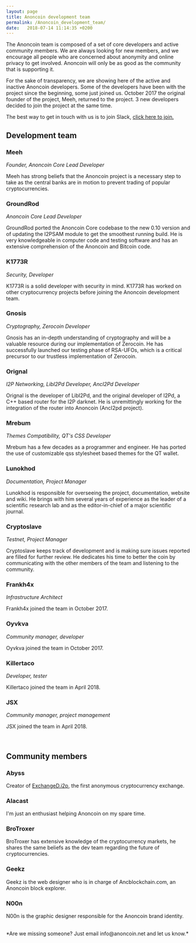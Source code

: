 ```yaml
---
layout: page
title: Anoncoin development team
permalink: /Anoncoin_development_team/
date:   2018-07-14 11:14:35 +0200
---
```


The Anoncoin team is composed of a set of core developers and active community members. We are always looking for new members, and we encourage all people who are concerned about anonymity and online privacy to get involved. Anoncoin will only be as good as the community that is supporting it.

For the sake of transparency, we are showing here of the active and inactive Anoncoin developers. Some of the developers have been with the project since the beginning, some just joined us. October 2017 the original founder of the project, Meeh, returned to the project. 3 new developers decided to join the project at the same time.

The best way to get in touch with us is to join Slack, [click here to join.](https://join.slack.com/t/anoncoin/shared_invite/enQtMjcxMzUxMjk5ODYwLTU0OTJhNmIxNzYyY2JiMzUxOGZhMjYzNmQ3YmViNWM1OWIxZGNlMGY0Zjg1NzdhMDAyZmRiYTFhNTM1OWZiYTU)

Development team
----------------

### Meeh

*Founder, Anoncoin Core Lead Developer*

Meeh has strong beliefs that the Anoncoin project is a necessary step to take as the central banks are in motion to prevent trading of popular cryptocurrencies.

### GroundRod

*Anoncoin Core Lead Developer*

GroundRod ported the Anoncoin Core codebase to the new 0.10 version and of updating the I2PSAM module to get the smoothest running build. He is very knowledgeable in computer code and testing software and has an extensive comprehension of the Anoncoin and Bitcoin code.

### K1773R

*Security, Developer*

K1773R is a solid developer with security in mind. K1773R has worked on other cryptocurrency projects before joining the Anoncoin development team.

### Gnosis

*Cryptography, Zerocoin Developer*

Gnosis has an in-depth understanding of cryptography and will be a valuable resource during our implementation of Zerocoin. He has successfully launched our testing phase of RSA-UFOs, which is a critical precursor to our trustless implementation of Zerocoin.

### Orignal

*I2P Networking, LibI2Pd Developer, AncI2Pd Developer*

Orignal is the developer of LibI2Pd, and the original developer of I2Pd, a C++ based router for the I2P darknet. He is unremittingly working for the integration of the router into Anoncoin (AncI2pd project).

### Mrebum

*Themes Compatibility, QT's CSS Developer*

Mrebum has a few decades as a programmer and engineer. He has ported the use of customizable qss stylesheet based themes for the QT wallet.

### Lunokhod

*Documentation, Project Manager*

Lunokhod is responsible for overseeing the project, documentation, website and wiki. He brings with him several years of experience as the leader of a scientific research lab and as the editor-in-chief of a major scientific journal.

### Cryptoslave

*Testnet, Project Manager*

Cryptoslave keeps track of development and is making sure issues reported are filled for further review. He dedicates his time to better the coin by communicating with the other members of the team and listening to the community.

### Frankh4x

*Infrastructure Architect*

Frankh4x joined the team in October 2017.


### Oyvkva

*Community manager, developer*

Oyvkva joined the team in October 2017.

### Killertaco

*Developer, tester*

Killertaco joined the team in April 2018.

### JSX

*Community manager, project management*

JSX joined the team in April 2018.

<br>


Community members
-----------------

### Abyss

Creator of [ExchangeD.i2p](https://bitcointalk.org/index.php?topic=1092682.0), the first anonymous cryptocurrency exchange.

### Alacast

I'm just an enthusiast helping Anoncoin on my spare time.

### BroTroxer

BroTroxer has extensive knowledge of the cryptocurrency markets, he shares the same beliefs as the dev team regarding the future of cryptocurrencies.

### Geekz

Geekz is the web designer who is in charge of Ancblockchain.com, an Anoncoin block explorer.

### N00n

N00n is the graphic designer responsible for the Anoncoin brand identity.

<br>
*Are we missing someone? Just email info@anoncoin.net and let us know.*